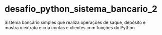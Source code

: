 # desafio_python_sistema_bancario_2
Sistema bancário simples que realiza operações de saque, depósito e mostra o extrato e cria contas e clientes com funções do Python
